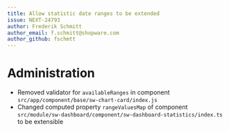 ```yaml
---
title: Allow statistic date ranges to be extended
issue: NEXT-24793
author: Frederik Schmitt
author_email: f.schmitt@shopware.com
author_github: fschmtt
---
```

# Administration
* Removed validator for `availableRanges` in component `src/app/component/base/sw-chart-card/index.js`
* Changed computed property `rangeValuesMap` of component `src/module/sw-dashboard/component/sw-dashboard-statistics/index.ts` to be extensible
